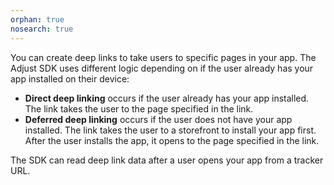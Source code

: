 ```yaml
---
orphan: true
nosearch: true
---
```


You can create deep links to take users to specific pages in your app. The Adjust SDK uses different logic depending on if the user already has your app installed on their device:

- **Direct deep linking** occurs if the user already has your app installed. The link takes the user to the page specified in the link.
- **Deferred deep linking** occurs if the user does not have your app installed. The link takes the user to a storefront to install your app first. After the user installs the app, it opens to the page specified in the link.

The SDK can read deep link data after a user opens your app from a tracker URL.
